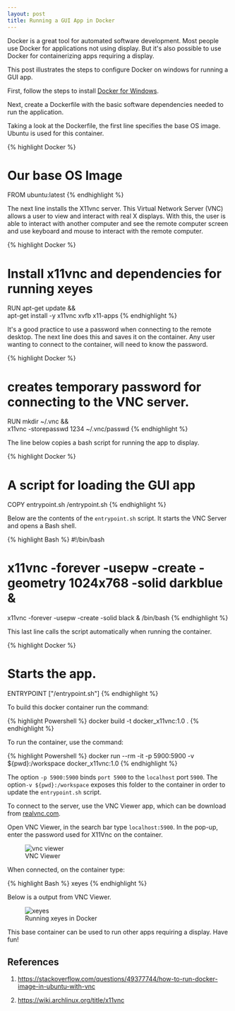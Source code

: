 ```yaml
---
layout: post
title: Running a GUI App in Docker
---
```


Docker is a great tool for automated software development. Most people use Docker for applications not using display. But it's also possible to use Docker for containerizing apps requiring a display.  

This post illustrates the steps to configure Docker on windows for running a GUI app.  

First, follow the steps to install [Docker for Windows](https://docs.docker.com/desktop/windows/install/).

Next, create a Dockerfile with the basic software dependencies needed to run the application.  

Taking a look at the Dockerfile, the first line specifies the base OS image. Ubuntu is used for this container.

{% highlight Docker %}
# Our base OS Image
FROM ubuntu:latest
{% endhighlight %}

The next line installs the X11vnc server. This Virtual Network Server (VNC) allows a user to view and interact with real X displays. With this, the user is able to interact with another computer and see the remote computer screen and use keyboard and mouse to interact with the remote computer.  

{% highlight Docker %}
# Install x11vnc and dependencies for running xeyes
RUN apt-get update && \
    apt-get install -y x11vnc xvfb x11-apps
{% endhighlight %}

It's a good practice to use a password when connecting to the remote desktop. The next line does this and saves it on the container. Any user wanting to connect to the container, will need to know the password.  

{% highlight Docker %}
# creates temporary password for connecting to the VNC server. 
RUN mkdir ~/.vnc && \
    x11vnc -storepasswd 1234 ~/.vnc/passwd
{% endhighlight %}

The line below copies a bash script for running the app to display.  

{% highlight Docker %}
# A script for loading the GUI app
COPY entrypoint.sh /entrypoint.sh
{% endhighlight %}

Below are the contents of the `entrypoint.sh` script. It starts the VNC Server and opens a Bash shell.  

{% highlight Bash %}
#!/bin/bash
# x11vnc -forever -usepw -create -geometry 1024x768 -solid darkblue &
x11vnc -forever -usepw -create -solid black & 
/bin/bash
{% endhighlight %}

This last line calls the script automatically when running the container.  

{% highlight Docker %}
# Starts the app. 
ENTRYPOINT ["/entrypoint.sh"]
{% endhighlight %}

To build this docker container run the command:  

{% highlight Powershell %}
docker build -t docker_x11vnc:1.0 .
{% endhighlight %}

To run the container, use the command:  

{% highlight Powershell %}
docker run --rm -it -p 5900:5900 -v ${pwd}:/workspace docker_x11vnc:1.0
{% endhighlight %}

The option `-p 5900:5900` binds `port 5900` to the `localhost` port `5900`. The option`-v ${pwd}:/workspace` exposes this folder to the container in order to update the `entrypoint.sh` script.

To connect to the server, use the VNC Viewer app, which can be download from [realvnc.com](https://www.realvnc.com/en/connect/download/viewer/).  

Open VNC Viewer, in the search bar type `localhost:5900`. In the pop-up, enter the password used for X11Vnc on the container.

<figure>
  <img src="{{site.url}}/assets/images/vnc_viewer_setup.PNG" alt="vnc viewer"/>
  <figcaption>VNC Viewer</figcaption>
</figure>

When connected, on the container type:

{% highlight Bash %}
xeyes
{% endhighlight %}

Below is a output from VNC Viewer.  

<figure>
  <img src="{{site.url}}/assets/images/xeyes.PNG" alt="xeyes"/>
  <figcaption>Running xeyes in Docker</figcaption>
</figure>

This base container can be used to run other apps requiring a display. Have fun!

## References

1. <https://stackoverflow.com/questions/49377744/how-to-run-docker-image-in-ubuntu-with-vnc>

1. <https://wiki.archlinux.org/title/x11vnc>
